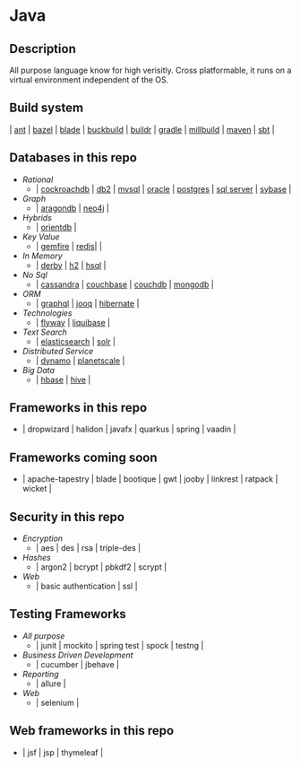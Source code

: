 # Java

## Description
All purpose language know for high verisitly. Cross
platformable, it runs on a virtual environment independent
of the OS.

## Build system
| [ant](https://github.com/bearddan2000?tab=repositories&q=java-ant&type=&language=&sort=) 
| [bazel](https://github.com/bearddan2000?tab=repositories&q=java-bazel&type=&language=&sort=)
| [blade](https://github.com/bearddan2000?tab=repositories&q=java-bladel&type=&language=&sort=)
| [buckbuild](https://github.com/bearddan2000?tab=repositories&q=java-buck&type=&language=&sort=)
| [buildr](https://github.com/bearddan2000?tab=repositories&q=java-buildr&type=&language=&sort=)
| [gradle](https://github.com/bearddan2000?tab=repositories&q=java-gradle&type=&language=&sort=)
| [millbuild](https://github.com/bearddan2000?tab=repositories&q=java-mill&type=&language=&sort=)
| [maven](https://github.com/bearddan2000?tab=repositories&q=java-maven&type=&language=&sort=)
| [sbt](https://github.com/bearddan2000?tab=repositories&q=java-sbt&type=&language=&sort=) 
|

## Databases in this repo
- *Rational*
    - | [cockroachdb](https://github.com/bearddan2000?tab=repositories&q=java-cockroach&type=&language=&sort=) 
| [db2](https://github.com/bearddan2000?tab=repositories&q=java-db2&type=&language=&sort=) 
| [mysql](https://github.com/bearddan2000?tab=repositories&q=java-mysql&type=&language=&sort=) 
| [oracle](https://github.com/bearddan2000?tab=repositories&q=java-oracle&type=&language=&sort=) 
| [postgres](https://github.com/bearddan2000?tab=repositories&q=java-postgres&type=&language=&sort=) 
| [sql server](https://github.com/bearddan2000?tab=repositories&q=java-sqlserver&type=&language=&sort=) 
| [sybase](https://github.com/bearddan2000?tab=repositories&q=java-sybase&type=&language=&sort=) 
|
- *Graph*
    - | [aragondb](https://github.com/bearddan2000?tab=repositories&q=java-aragondb&type=&language=&sort=) |
        [neo4j](https://github.com/bearddan2000?tab=repositories&q=java-neo4j&type=&language=&sort=)  |
- *Hybrids*
    - | [orientdb](https://github.com/bearddan2000?tab=repositories&q=java-orient&type=&language=&sort=) |
- *Key Value*
    - | [gemfire](https://github.com/bearddan2000?tab=repositories&q=java-gemfire&type=&language=&sort=) | [redis](https://github.com/bearddan2000?tab=repositories&q=java-redis&type=&language=&sort=)| |
- *In Memory*
    - | [derby](https://github.com/bearddan2000?tab=repositories&q=java-derby&type=&language=&sort=) | [h2](https://github.com/bearddan2000?tab=repositories&q=java-h2&type=&language=&sort=) | [hsql](https://github.com/bearddan2000?tab=repositories&q=java-hsql&type=&language=&sort=) |
- *No Sql*
    - | [cassandra](https://github.com/bearddan2000?tab=repositories&q=java-cassandra&type=&language=&sort=) | [couchbase](https://github.com/bearddan2000?tab=repositories&q=java-couchbase&type=&language=&sort=) | [couchdb](https://github.com/bearddan2000?tab=repositories&q=java-couchdb&type=&language=&sort=) | [mongodb](https://github.com/bearddan2000?tab=repositories&q=java-mongo&type=&language=&sort=) |
- *ORM*
    - | [graphql](https://github.com/bearddan2000?tab=repositories&q=java-graphql&type=&language=&sort=) | [jooq](https://github.com/bearddan2000?tab=repositories&q=java-jooq&type=&language=&sort=) | [hibernate](https://github.com/bearddan2000?tab=repositories&q=java-hibernate&type=&language=&sort=) |
- *Technologies*
    - | [flyway](https://github.com/bearddan2000?tab=repositories&q=java-flyway&type=&language=&sort=) | [liquibase](https://github.com/bearddan2000?tab=repositories&q=java-liquibase&type=&language=&sort=) |
- *Text Search*
    - | [elasticsearch](https://github.com/bearddan2000?tab=repositories&q=java-elasticsearch&type=&language=&sort=) | [solr](https://github.com/bearddan2000?tab=repositories&q=java-solr&type=&language=&sort=) |
- *Distributed Service*
    - | [dynamo](https://github.com/bearddan2000?tab=repositories&q=java-dynamo&type=&language=&sort=) | [planetscale](https://github.com/bearddan2000?tab=repositories&q=java-planetscale&type=&language=&sort=) |
- *Big Data*
    - | [hbase](https://github.com/bearddan2000?tab=repositories&q=java-hbase&type=&language=&sort=) | [hive](https://github.com/bearddan2000?tab=repositories&q=java-hive&type=&language=&sort=) |

## Frameworks in this repo
- | dropwizard | halidon | javafx | quarkus | spring | vaadin |

## Frameworks coming soon
- | apache-tapestry | blade | bootique | gwt | jooby | linkrest | ratpack | wicket |

## Security in this repo
- *Encryption*
    - | aes | des | rsa | triple-des |
- *Hashes*
    - | argon2 | bcrypt | pbkdf2 | scrypt |
- *Web*
    - | basic authentication | ssl |

## Testing Frameworks
- *All purpose*
    - | junit | mockito | spring test | spock | testng |
- *Business Driven Development*
    - | cucumber | jbehave |
- *Reporting*
    - | allure |
- *Web*
    - | selenium |

## Web frameworks in this repo
- | jsf | jsp | thymeleaf |